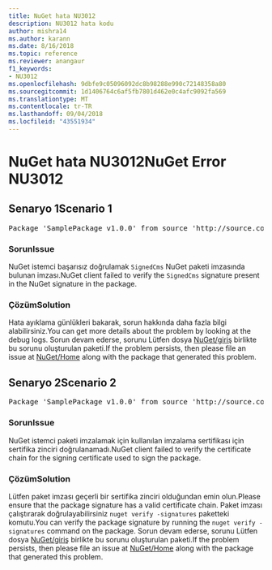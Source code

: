 ```yaml
---
title: NuGet hata NU3012
description: NU3012 hata kodu
author: mishra14
ms.author: karann
ms.date: 8/16/2018
ms.topic: reference
ms.reviewer: anangaur
f1_keywords:
- NU3012
ms.openlocfilehash: 9dbfe9c05096092dc8b98288e990c72148358a80
ms.sourcegitcommit: 1d1406764c6af5fb7801d462e0c4afc9092fa569
ms.translationtype: MT
ms.contentlocale: tr-TR
ms.lasthandoff: 09/04/2018
ms.locfileid: "43551934"
---
```

# <a name="nuget-error-nu3012"></a><span data-ttu-id="81309-103">NuGet hata NU3012</span><span class="sxs-lookup"><span data-stu-id="81309-103">NuGet Error NU3012</span></span>

## <a name="scenario-1"></a><span data-ttu-id="81309-104">Senaryo 1</span><span class="sxs-lookup"><span data-stu-id="81309-104">Scenario 1</span></span>

<pre>Package 'SamplePackage v1.0.0' from source 'http://source.com/index.json': The primary signature validation failed.</pre>

### <a name="issue"></a><span data-ttu-id="81309-105">Sorun</span><span class="sxs-lookup"><span data-stu-id="81309-105">Issue</span></span>

<span data-ttu-id="81309-106">NuGet istemci başarısız doğrulamak `SignedCms` NuGet paketi imzasında bulunan imzası.</span><span class="sxs-lookup"><span data-stu-id="81309-106">NuGet client failed to verify the `SignedCms` signature present in the NuGet signature in the package.</span></span>


### <a name="solution"></a><span data-ttu-id="81309-107">Çözüm</span><span class="sxs-lookup"><span data-stu-id="81309-107">Solution</span></span>

<span data-ttu-id="81309-108">Hata ayıklama günlükleri bakarak, sorun hakkında daha fazla bilgi alabilirsiniz.</span><span class="sxs-lookup"><span data-stu-id="81309-108">You can get more details about the problem by looking at the debug logs.</span></span> <span data-ttu-id="81309-109">Sorun devam ederse, sorunu Lütfen dosya [NuGet/giriş](https://github.com/NuGet/Home/issues) birlikte bu sorunu oluşturulan paketi.</span><span class="sxs-lookup"><span data-stu-id="81309-109">If the problem persists, then please file an issue at [NuGet/Home](https://github.com/NuGet/Home/issues) along with the package that generated this problem.</span></span>



## <a name="scenario-2"></a><span data-ttu-id="81309-110">Senaryo 2</span><span class="sxs-lookup"><span data-stu-id="81309-110">Scenario 2</span></span>

<pre>Package 'SamplePackage v1.0.0' from source 'http://source.com/index.json': The primary signature found a chain building issue:  A certificate chain processed, but terminated in a root certificate which is not trusted by the trust provider.</pre>

### <a name="issue"></a><span data-ttu-id="81309-111">Sorun</span><span class="sxs-lookup"><span data-stu-id="81309-111">Issue</span></span>

<span data-ttu-id="81309-112">NuGet istemci paketi imzalamak için kullanılan imzalama sertifikası için sertifika zinciri doğrulanamadı.</span><span class="sxs-lookup"><span data-stu-id="81309-112">NuGet client failed to verify the certificate chain for the signing certificate used to sign the package.</span></span>


### <a name="solution"></a><span data-ttu-id="81309-113">Çözüm</span><span class="sxs-lookup"><span data-stu-id="81309-113">Solution</span></span>

<span data-ttu-id="81309-114">Lütfen paket imzası geçerli bir sertifika zinciri olduğundan emin olun.</span><span class="sxs-lookup"><span data-stu-id="81309-114">Please ensure that the package signature has a valid certificate chain.</span></span> <span data-ttu-id="81309-115">Paket imzası çalıştırarak doğrulayabilirsiniz `nuget verify -signatures` paketteki komutu.</span><span class="sxs-lookup"><span data-stu-id="81309-115">You can verify the package signature by running the `nuget verify -signatures` command on the package.</span></span> <span data-ttu-id="81309-116">Sorun devam ederse, sorunu Lütfen dosya [NuGet/giriş](https://github.com/NuGet/Home/issues) birlikte bu sorunu oluşturulan paketi.</span><span class="sxs-lookup"><span data-stu-id="81309-116">If the problem persists, then please file an issue at [NuGet/Home](https://github.com/NuGet/Home/issues) along with the package that generated this problem.</span></span>


